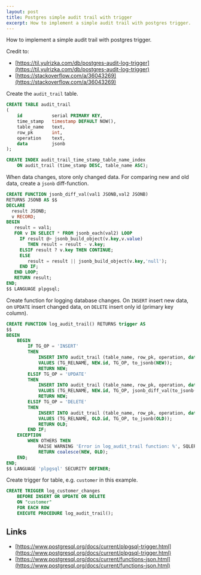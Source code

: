 ```yaml
---
layout: post
title: Postgres simple audit trail with trigger
excerpt: How to implement a simple audit trail with postgres trigger.
---
```


How to implement a simple audit trail with postgres trigger.

Credit to:
- [https://til.yulrizka.com/db/postgres-audit-log-trigger](https://til.yulrizka.com/db/postgres-audit-log-trigger)
- [https://stackoverflow.com/a/36043269](https://stackoverflow.com/a/36043269)


Create the `audit_trail` table.

```sql
CREATE TABLE audit_trail
(
    id           serial PRIMARY KEY,
    time_stamp   timestamp DEFAULT NOW(),
    table_name   text,
    row_pk       int,
    operation    text,
    data         jsonb
);

CREATE INDEX audit_trail_time_stamp_table_name_index
    ON audit_trail (time_stamp DESC, table_name ASC);
```

When data changes, store only changed data. For comparing new and old data, create a `jsonb` diff-function.

```sql
CREATE FUNCTION jsonb_diff_val(val1 JSONB,val2 JSONB)
RETURNS JSONB AS $$
DECLARE
  result JSONB;
  v RECORD;
BEGIN
   result = val1;
   FOR v IN SELECT * FROM jsonb_each(val2) LOOP
     IF result @> jsonb_build_object(v.key,v.value)
        THEN result = result - v.key;
     ELSIF result ? v.key THEN CONTINUE;
     ELSE
        result = result || jsonb_build_object(v.key,'null');
     END IF;
   END LOOP;
   RETURN result;
END;
$$ LANGUAGE plpgsql;
```

Create function for logging database changes. On `INSERT` insert new data, on `UPDATE` insert changed data, on `DELETE` insert only id (primary key column). 

```sql
CREATE FUNCTION log_audit_trail() RETURNS trigger AS
$$
BEGIN
    BEGIN
        IF TG_OP = 'INSERT'
        THEN
            INSERT INTO audit_trail (table_name, row_pk, operation, data)
            VALUES (TG_RELNAME, NEW.id, TG_OP, to_jsonb(NEW));
            RETURN NEW;
        ELSIF TG_OP = 'UPDATE'
        THEN
            INSERT INTO audit_trail (table_name, row_pk, operation, data)
            VALUES (TG_RELNAME, NEW.id, TG_OP, jsonb_diff_val(to_jsonb(NEW), to_jsonb(OLD)));
            RETURN NEW;
        ELSIF TG_OP = 'DELETE'
        THEN
            INSERT INTO audit_trail (table_name, row_pk, operation, data)
            VALUES (TG_RELNAME, OLD.id, TG_OP, to_jsonb(OLD));
            RETURN OLD;
        END IF;
    EXCEPTION
        WHEN OTHERS THEN
            RAISE WARNING 'Error in log_audit_trail function: %', SQLERRM;
            RETURN coalesce(NEW, OLD);
    END;
END;
$$ LANGUAGE 'plpgsql' SECURITY DEFINER;
```

Create trigger for table, e.g. `customer` in this example.

```sql
CREATE TRIGGER log_customer_changes
    BEFORE INSERT OR UPDATE OR DELETE
    ON "customer"
    FOR EACH ROW
    EXECUTE PROCEDURE log_audit_trail();
```

## Links

- [https://www.postgresql.org/docs/current/plpgsql-trigger.html](https://www.postgresql.org/docs/current/plpgsql-trigger.html)
- [https://www.postgresql.org/docs/current/functions-json.html](https://www.postgresql.org/docs/current/functions-json.html)